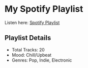 # My Spotify Playlist

Listen here: [Spotify Playlist](https://open.spotify.com/playlist/0t274K5cb7s4A0KRiOXof3?si=689b078059014a2b)

## Playlist Details
- Total Tracks: 20
- Mood: Chill/Upbeat
- Genres: Pop, Indie, Electronic
